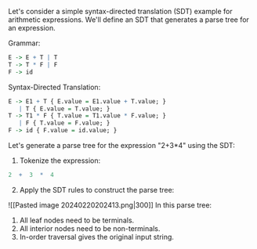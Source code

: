 Let's consider a simple syntax-directed translation (SDT) example for arithmetic expressions. We'll define an SDT that generates a parse tree for an expression.

Grammar:
```r
E -> E + T | T
T -> T * F | F
F -> id
```

Syntax-Directed Translation:
```r
E -> E1 + T { E.value = E1.value + T.value; }
   | T { E.value = T.value; }
T -> T1 * F { T.value = T1.value * F.value; }
   | F { T.value = F.value; }
F -> id { F.value = id.value; }
```

Let's generate a parse tree for the expression "2+3*4" using the SDT:

1. Tokenize the expression:
```r
2  +  3  *  4
```

2. Apply the SDT rules to construct the parse tree:

![[Pasted image 20240220202413.png|300]]
In this parse tree:
1. All leaf nodes need to be terminals.
2. All interior nodes need to be non-terminals.
3. In-order traversal gives the original input string.